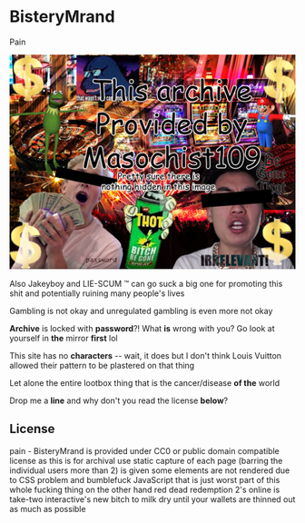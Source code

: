 # BisteryMrand
Pain

![readme](https://github.com/UnforeseenOcean/BisteryMrand/raw/master/readme.jpg "readme")

Also Jakeyboy and LIE-SCUM :tm: can go suck a big one for promoting this shit and potentially ruining many people's lives

Gambling is not okay and unregulated gambling is even more not okay

**Archive** is locked with **password**?! What **is** wrong with you? Go look at yourself in **the** mirror **first** lol

This site has no **characters** -- wait, it does but I don't think Louis Vuitton allowed their pattern to be plastered on that thing

Let alone the entire lootbox thing that is the cancer/disease **of the** world

Drop me a **line** and why don't you read the license **below**?

## License

pain - BisteryMrand is provided under CC0 or public domain compatible license
as this is for archival use
static capture of each page (barring the individual users more than 2) is given
some elements are not rendered due to CSS problem and bumblefuck JavaScript that is just
worst part of this whole fucking thing
on the other hand
red dead redemption 2's online is take-two interactive's new bitch to milk
dry until your wallets are thinned out as much as possible
